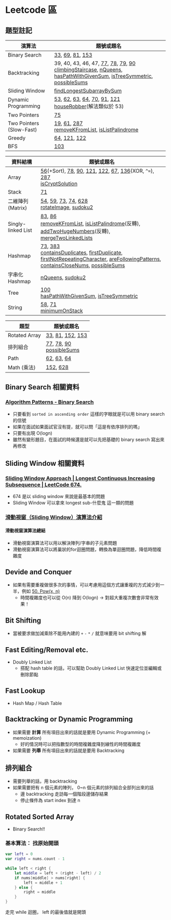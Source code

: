 # Leetcode 區

## 題型註記

| 演算法 | 題號或題名 |
|---|---|
| Binary Search | [33](https://github.com/vc7/algo_and_interview/blob/master/leetcode/0033_search_in_rotated_sorted_array.md), [69](https://github.com/vc7/algorithm_datas_tructure_leetcode/blob/master/leetcode/0069_sqrt_x.md), [81](https://github.com/vc7/algorithm_datas_tructure_leetcode/blob/master/leetcode/0081.md), [153](https://github.com/vc7/algo_and_interview/blob/master/leetcode/0153_find_minimum_in_rotated_sorted_array.md)
| Backtracking | 39, 40, 43, 46, 47, [77](https://github.com/vc7/algorithm_datas_tructure_leetcode/blob/master/leetcode/0077_combinations.md), [78](https://github.com/vc7/algo_and_interview/blob/master/leetcode/0078_subsets.md), [79](https://github.com/vc7/algorithm_datas_tructure_leetcode/blob/master/leetcode/0079_word_search.md), [90](https://github.com/vc7/algo_and_interview/blob/master/leetcode/0090_subsets_II.md)<br> [climbingStaircase](https://github.com/vc7/algorithm_datas_tructure_leetcode/blob/master/codesignal/climbingStaircase.md), [nQueens](https://github.com/vc7/algorithm_datas_tructure_leetcode/blob/master/codesignal/nQueens.md), [hasPathWithGivenSum](https://github.com/vc7/algorithm_datas_tructure_leetcode/blob/master/codesignal/hasPathWithGivenSum.md), [isTreeSymmetric](https://github.com/vc7/algorithm_datas_tructure_leetcode/blob/master/codesignal/isTreeSymmetric.md), [possibleSums](https://github.com/vc7/algorithm_datas_tructure_leetcode/blob/master/codesignal/possibleSums.md) |
| Sliding Window | [findLongestSubarrayBySum](https://github.com/vc7/algorithm_datas_tructure_leetcode/blob/master/codesignal/findLongestSubarrayBySum.md)
| Dynamic Programming | [53](https://github.com/vc7/algorithm_datas_tructure_leetcode/blob/master/leetcode/0053_maximum_subarray.md), [62](https://github.com/vc7/algorithm_datas_tructure_leetcode/blob/master/leetcode/0062_unique_paths.md), [63](https://github.com/vc7/algorithm_datas_tructure_leetcode/blob/master/leetcode/0063_unique_paths_II.md), [64](https://github.com/vc7/algorithm_datas_tructure_leetcode/blob/master/leetcode/0064_minumum_path_sum.md), [70](https://github.com/vc7/algorithm_datas_tructure_leetcode/blob/master/leetcode/0070_climbing_stairs.md), [91](https://github.com/vc7/algorithm_datas_tructure_leetcode/blob/master/leetcode/0091.md), [121](https://github.com/vc7/algo_and_interview/blob/master/leetcode/0121_best_time_to_buy_and_sell_stock.md)<br>[houseRobber](https://github.com/vc7/algorithm_datas_tructure_leetcode/blob/master/codesignal/houseRobber.md)(解法類似於 53)
| Two Pointers | [75](https://github.com/vc7/algorithm_datas_tructure_leetcode/blob/master/leetcode/0075_sort_colors.md)
| Two Pointers (Slow-Fast) | [19](https://github.com/vc7/algorithm_datas_tructure_leetcode/blob/b7ac153c5d5e5ab894d86b7d9c66a87917de7dae/leetcode/0019_remove_nth_node_from_end_of_list.md), [61](https://github.com/vc7/algorithm_datas_tructure_leetcode/blob/master/leetcode/0061_rotate_list.md), [287](https://github.com/vc7/algo_and_interview/blob/master/leetcode/0287_find_the_dulicate_number.md)<br>[removeKFromList](https://github.com/vc7/algorithm_datas_tructure_leetcode/blob/master/codesignal/removeKFromList.md), [isListPalindrome](https://github.com/vc7/algorithm_datas_tructure_leetcode/blob/master/codesignal/isListPalindrome.md)
| Greedy | [64](https://github.com/vc7/algorithm_datas_tructure_leetcode/blob/master/leetcode/0064_minumum_path_sum.md), [121](https://github.com/vc7/algo_and_interview/blob/master/leetcode/0121_best_time_to_buy_and_sell_stock.md), [122](https://github.com/vc7/algorithm_datas_tructure_leetcode/blob/master/leetcode/0122_best_time_to_buy_and_sell_stock_II.md)
| BFS | [103](https://github.com/vc7/algorithm_datas_tructure_leetcode/blob/master/leetcode/0103_binary_tree_zigzag_level_order_traversal.md)

| 資料結構 | 題號或題名 |
|---|---|
| Array | [56](https://github.com/vc7/algorithm_datas_tructure_leetcode/blob/master/leetcode/0056_merge_intervals.md)(+Sort), [78](https://github.com/vc7/algo_and_interview/blob/master/leetcode/0078_subsets.md), [90](https://github.com/vc7/algo_and_interview/blob/master/leetcode/0090_subsets_II.md), [121](https://github.com/vc7/algo_and_interview/blob/master/leetcode/0121_best_time_to_buy_and_sell_stock.md), [122](https://github.com/vc7/algorithm_datas_tructure_leetcode/blob/master/leetcode/0122_best_time_to_buy_and_sell_stock_II.md), [67](https://github.com/vc7/algorithm_datas_tructure_leetcode/blob/master/leetcode/0067_add_binary.md), [136](https://github.com/vc7/algorithm_datas_tructure_leetcode/blob/master/leetcode/0136.md)(XOR, `^=`), [287](https://github.com/vc7/algo_and_interview/blob/master/leetcode/0287_find_the_dulicate_number.md)<br>[isCryptSolution](https://github.com/vc7/algorithm_datas_tructure_leetcode/blob/master/codesignal/isCryptSolution.md)
| Stack | [71](https://github.com/vc7/algorithm_datas_tructure_leetcode/blob/master/leetcode/0071_simplify_path.md)
| 二維陣列(Matrix) | [54](https://github.com/vc7/algorithm_datas_tructure_leetcode/blob/master/leetcode/0054_spiral_matrix.md), [59](https://github.com/vc7/algorithm_datas_tructure_leetcode/blob/master/leetcode/0059_spiral_matrix_II.md), [73](https://github.com/vc7/algorithm_datas_tructure_leetcode/blob/master/leetcode/0073_set_matrix_zeroes.md), [74](https://github.com/vc7/algorithm_datas_tructure_leetcode/blob/master/leetcode/0074_search_a_2d_matrix.md), [628](https://github.com/vc7/algo_and_interview/blob/master/leetcode/0628_maximum_product_of_three_numbers.md)<br>[rotateImage](https://github.com/vc7/algorithm_datas_tructure_leetcode/blob/master/codesignal/rotateImage.md), [sudoku2](https://github.com/vc7/algorithm_datas_tructure_leetcode/blob/master/codesignal/sudoku2.md) |
| Singly-linked List | [83](https://github.com/vc7/algorithm_datas_tructure_leetcode/blob/master/leetcode/0083.md), [86](https://github.com/vc7/algorithm_datas_tructure_leetcode/blob/master/leetcode/0086.md)<br>[removeKFromList](https://github.com/vc7/algorithm_datas_tructure_leetcode/blob/master/codesignal/removeKFromList.md), [isListPalindrome](https://github.com/vc7/algorithm_datas_tructure_leetcode/blob/master/codesignal/isListPalindrome.md)(反轉), [addTwoHugeNumbers](https://github.com/vc7/algorithm_datas_tructure_leetcode/blob/master/codesignal/addTwoHugeNumbers.md)(反轉), [mergeTwoLinkedLists](https://github.com/vc7/algorithm_datas_tructure_leetcode/blob/master/codesignal/mergeTwoLinkedLists.md)
| Hashmap | [73](https://github.com/vc7/algorithm_datas_tructure_leetcode/blob/master/leetcode/0073_set_matrix_zeroes.md), [383](https://github.com/vc7/algorithm_datas_tructure_leetcode/blob/master/leetcode/0383_ransom_note.md)<br>[containsDuplicates](https://github.com/vc7/algorithm_datas_tructure_leetcode/blob/master/codesignal/containsDuplicates.md), [firstDuplicate](https://github.com/vc7/algorithm_datas_tructure_leetcode/blob/master/codesignal/firstDuplicate.md), [firstNotRepeatingCharacter](https://github.com/vc7/algorithm_datas_tructure_leetcode/blob/master/codesignal/firstNotRepeatingCharacter.md), [areFollowingPatterns](https://github.com/vc7/algorithm_datas_tructure_leetcode/blob/master/codesignal/areFollowingPatterns.md), [containsCloseNums](https://github.com/vc7/algorithm_datas_tructure_leetcode/blob/master/codesignal/containsCloseNums.md), [possibleSums](https://github.com/vc7/algorithm_datas_tructure_leetcode/blob/master/codesignal/possibleSums.md)
| 字串化 Hashmap | [nQueens](https://github.com/vc7/algorithm_datas_tructure_leetcode/blob/master/codesignal/nQueens.md), [sudoku2](https://github.com/vc7/algorithm_datas_tructure_leetcode/blob/master/codesignal/sudoku2.md)
| Tree | [100](https://github.com/vc7/algorithm_datas_tructure_leetcode/blob/master/leetcode/0100.md)<br>[hasPathWithGivenSum](https://github.com/vc7/algorithm_datas_tructure_leetcode/blob/master/codesignal/hasPathWithGivenSum.md), [isTreeSymmetric](https://github.com/vc7/algorithm_datas_tructure_leetcode/blob/master/codesignal/isTreeSymmetric.md)
| String | [58](https://github.com/vc7/algorithm_datas_tructure_leetcode/blob/master/leetcode/0058_length_of_last_word.md), [71](https://github.com/vc7/algorithm_datas_tructure_leetcode/blob/master/leetcode/0071_simplify_path.md)<br>[minimumOnStack](https://github.com/vc7/algorithm_datas_tructure_leetcode/blob/master/codesignal/minimumOnStack.md)

| 題型 | 題號或題名 |
|---|---|
| Rotated Array | [33](https://github.com/vc7/algo_and_interview/blob/master/leetcode/0033_search_in_rotated_sorted_array.md), [81](https://github.com/vc7/algorithm_datas_tructure_leetcode/blob/master/leetcode/0081.md), [152](https://github.com/vc7/algo_and_interview/blob/master/leetcode/0152_maximum_product_subarray.md), [153](https://github.com/vc7/algo_and_interview/blob/master/leetcode/0153_find_minimum_in_rotated_sorted_array.md)
| 排列組合 | [77](https://github.com/vc7/algorithm_datas_tructure_leetcode/blob/master/leetcode/0077_combinations.md), [78](https://github.com/vc7/algo_and_interview/blob/master/leetcode/0078_subsets.md), [90](https://github.com/vc7/algo_and_interview/blob/master/leetcode/0090_subsets_II.md)<br>[possibleSums](https://github.com/vc7/algorithm_datas_tructure_leetcode/blob/master/codesignal/possibleSums.md)
| Path | [62](https://github.com/vc7/algorithm_datas_tructure_leetcode/blob/master/leetcode/0062_unique_paths.md), [63](https://github.com/vc7/algorithm_datas_tructure_leetcode/blob/master/leetcode/0063_unique_paths_II.md), [64](https://github.com/vc7/algorithm_datas_tructure_leetcode/blob/master/leetcode/0064_minumum_path_sum.md)
| Math (乘法) |  [152](https://github.com/vc7/algo_and_interview/blob/master/leetcode/0152_maximum_product_subarray.md), [628](https://github.com/vc7/algo_and_interview/blob/master/leetcode/0628_maximum_product_of_three_numbers.md)

## Binary Search 相關資料

### [Algorithm Patterns - Binary Search](https://www.youtube.com/watch?v=8T77iUOuXRA)

- 只要看到 `sorted in ascending order` 這樣的字眼就是可以用 binary search 的信號
- 如果在面試如果面試官沒有提，就可以問「這是有依序排列的嗎」
- 只要有出現 O(logn)
- 雖然有變形題目，在面試的時候還是就可以先把基礎的 binary search 寫出來再修改

## Sliding Window 相關資料

### [Sliding Window Approach | Longest Continuous Increasing Subsequence | LeetCode 674.](https://www.youtube.com/watch?v=jSvoE-_Yhs4)

- 674 是以 sliding window 來說是最基本的問題
- Sliding Window 可以拿來 longest sub-什麼鬼 這一類的問題

### [滑動視窗（Sliding Window）演算法介紹](https://www.jishuwen.com/d/2Epc/zh-tw)

#### 滑動視窗演算法總結

- 滑動視窗演算法可以用以解決陣列/字串的子元素問題
- 滑動視窗演算法可以將巢狀的for迴圈問題，轉換為單迴圈問題，降低時間複雜度

## Devide and Conquer

- 如果有需要重複做很多次的事情，可以考慮用這個方式讓重複的方式減少到一半，例如 [50. Pow(x, n)](https://leetcode.com/problems/powx-n/)
  - 時間複雜度也可以從 O(n) 降到 O(logn) → 對超大重複次數會非常有效果！

## Bit Shifting

- 當被要求做加減乘除不能用內建的 `+` `-` `*` `/` 就意味要用 bit shifting 解

## Fast Editing/Removal etc.

- Doubly Linked List
  - 搭配 hash table 的話，可以幫助 Doubly Linked List 快速定位並編輯或刪除節點

## Fast Lookup

- Hash Map / Hash Table

## Backtracking or Dynamic Programming

- 如果需要 **計算** 所有項目出來的話就是要用 Dynamic Programming (+ memoization)
  - 好的情況時可以把指數型的時間複雜度降到線性的時間複雜度
- 如果需要 **列舉** 所有項目出來的話就是要用 Backtracking

## 排列組合

- 需要列舉的話，用 backtracking
- 如果需要把有 n 個元素的陣列， 0~n 個元素的排列組合全部列出來的話
  - 邊 backtracking 走訪每一個階段邊儲存結果
  - 停止條件為 start index 到達 n 
  
## Rotated Sorted Array

- Binary Search!!

### 基本算法： 找原始開頭

``` swift
var left = 0 
var right = nums.count - 1
        
while left < right {
    let middle = left + (right - left) / 2
    if nums[middle] > nums[right] {
        left = middle + 1
    } else {
        right = middle
    }
}
```

走完 while 迴圈， left 的最後值就是開頭

